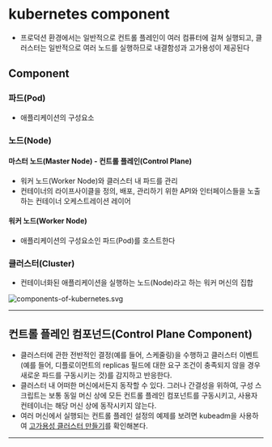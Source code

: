 # kubernetes component
- 프로덕션 환경에서는 일반적으로 컨트롤 플레인이 여러 컴퓨터에 걸쳐 실행되고, 클러스터는 일반적으로 여러 노드를 실행하므로 내결함성과 고가용성이 제공된다

## Component
### 파드(Pod)
- 애플리케이션의 구성요소

### 노드(Node)
#### 마스터 노드(Master Node) - 컨트롤 플레인(Control Plane)
- 워커 노드(Worker Node)와 클러스터 내 파드를 관리
- 컨테이너의 라이프사이클을 정의, 배포, 관리하기 위한 API와 인터페이스들을 노출하는 컨테이너 오케스트레이션 레이어

#### 워커 노드(Worker Node)
- 애플리케이션의 구성요소인 파드(Pod)를 호스트한다

### 클러스터(Cluster)
- 컨테이너화된 애플리케이션을 실행하는 노드(Node)라고 하는 워커 머신의 집합

![components-of-kubernetes.svg](https://d33wubrfki0l68.cloudfront.net/2475489eaf20163ec0f54ddc1d92aa8d4c87c96b/e7c81/images/docs/components-of-kubernetes.svg)

---

## 컨트롤 플레인 컴포넌드(Control Plane Component)
- 클러스터에 관한 전반적인 결정(예를 들어, 스케줄링)을 수행하고 클러스터 이벤트(예를 들어, 디플로이먼트의 replicas 필드에 대한 요구 조건이 충족되지 않을 경우 새로운 파드를 구동시키는 것)를 감지하고 반응한다.
- 클러스터 내 어떠한 머신에서든지 동작할 수 있다. 그러나 간결성을 위하여, 구성 스크립트는 보통 동일 머신 상에 모든 컨트롤 플레인 컴포넌트를 구동시키고, 사용자 컨테이너는 해당 머신 상에 동작시키지 않는다.
- 여러 머신에서 실행되는 컨트롤 플레인 설정의 예제를 보려면 kubeadm을 사용하여 [고가용성 클러스터 만들기](https://kubernetes.io/docs/setup/production-environment/tools/kubeadm/high-availability/)를 확인해본다.


---

